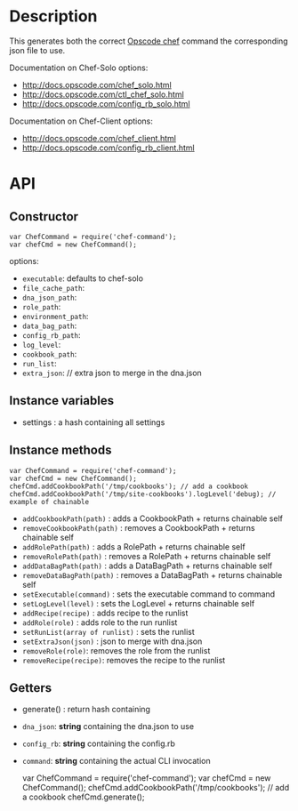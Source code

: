 # Description

This generates both the correct [Opscode chef](http://opscode.com/chef) command the corresponding json file to use.

Documentation on Chef-Solo options:
- <http://docs.opscode.com/chef_solo.html>
- <http://docs.opscode.com/ctl_chef_solo.html>
- <http://docs.opscode.com/config_rb_solo.html>

Documentation on Chef-Client options:
- <http://docs.opscode.com/chef_client.html>
- <http://docs.opscode.com/config_rb_client.html>

# API
## Constructor

    var ChefCommand = require('chef-command');
    var chefCmd = new ChefCommand();

options:
- `executable`: defaults to chef-solo
- `file_cache_path`:
- `dna_json_path`:
- `role_path`:
- `environment_path`:
- `data_bag_path`:
- `config_rb_path`:
- `log_level`:
- `cookbook_path`:
- `run_list`:
- `extra_json`: // extra json to merge in the dna.json

## Instance variables

- settings : a hash containing all settings

## Instance methods
    var ChefCommand = require('chef-command');
    var chefCmd = new ChefCommand();
    chefCmd.addCookbookPath('/tmp/cookbooks'); // add a cookbook
    chefCmd.addCookbookPath('/tmp/site-cookbooks').logLevel('debug); // example of chainable

- `addCookbookPath(path)` : adds a CookbookPath +  returns chainable self
- `removeCookbookPath(path)` : removes a CookbookPath + returns chainable self
- `addRolePath(path)` : adds a RolePath +  returns chainable self
- `removeRolePath(path)` : removes a RolePath + returns chainable self
- `addDataBagPath(path)` : adds a DataBagPath +  returns chainable self
- `removeDataBagPath(path)` : removes a DataBagPath + returns chainable self
- `setExecutable(command)` : sets the executable command to command
- `setLogLevel(level)` : sets the LogLevel + returns chainable self
- `addRecipe(recipe)` : adds recipe to the runlist
- `addRole(role)` : adds role to the run runlist
- `setRunList(array of runlist)` : sets the runlist
- `setExtraJson(json)` : json to merge with dna.json
- `removeRole(role)`: removes the role from the runlist
- `removeRecipe(recipe)`: removes the recipe to the runlist

## Getters
- generate() : return hash containing 

- `dna_json`: **string** containing the dna.json to use
- `config_rb`: **string** containing the config.rb
- `command`: **string** containing the actual CLI invocation

    var ChefCommand = require('chef-command');
    var chefCmd = new ChefCommand();
    chefCmd.addCookbookPath('/tmp/cookbooks'); // add a cookbook
    chefCmd.generate();

